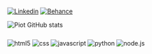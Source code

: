 ### 
[![Linkedin](https://img.shields.io/badge/LinkedIn-0077B5?style=for-the-badge&logo=linkedin&logoColor=white)](https://linkedin.com/in/piot/)
[![Behance](https://img.shields.io/badge/-Behance-blue?style=for-the-badge&logo=behance&logoColor=white)](https://behance.net/matheuspiot)

![Piot GitHub stats](https://github-readme-stats.vercel.app/api?username=matheuspiot&show_icons=true&theme=dark)
### 
<div style="display: inline_block">
   <img align="center" alt="html5" src="https://img.shields.io/badge/HTML5-E34F26?style=for-the-badge&logo=html5&logoColor=white">
   <img align="center" alt="css" src="https://img.shields.io/badge/CSS3-1572B6?style=for-the-badge&logo=css3&logoColor=white">
   <img align="center" alt="javascript" src="https://img.shields.io/badge/JavaScript-F7DF1E?style=for-the-badge&logo=javascript&logoColor=black">
   <img align="center" alt="python" src="https://img.shields.io/badge/Python-306998?style=for-the-badge&logo=python&logoColor=white">
   <img align="center" alt="node.js" src="https://img.shields.io/badge/nodejs-323232?style=for-the-badge&logo=node.js&logoColor=80bd00">
</div>
